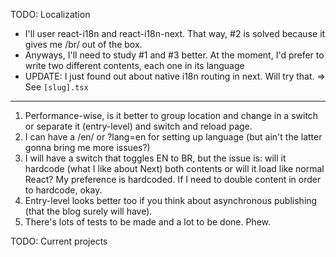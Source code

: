 TODO: Localization

  - I'll user react-i18n and react-i18n-next. That way, #2 is solved because
    it gives me /br/ out of the box.
  - Anyways, I'll need to study #1 and #3 better. At the moment, I'd prefer to
    write two different contents, each one in its language 
  - UPDATE: I just found out about native i18n routing in next. Will try that.
    => See `[slug].tsx`

---

  1. Performance-wise, is it better to group location and change in a switch or
    separate it (entry-level) and switch and reload page.
  2. I can have a /en/ or ?lang=en for setting up language (but ain't the latter 
    gonna bring me more issues?)
  3. I will have a switch that toggles EN to BR, but the issue is: will it hardcode
    (what I like about Next) both contents or will it load like normal React?
    My preference is hardcoded. If I need to double content in order to hardcode,
    okay.
  4. Entry-level looks better too if you think about asynchronous publishing (that
    the blog surely will have).
  5. There's lots of tests to be made and a lot to be done. Phew.

TODO: Current projects